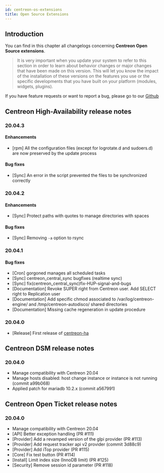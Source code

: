 ```yaml
---
id: centreon-os-extensions
title: Open Source Extensions
---
```


## Introduction

You can find in this chapter all changelogs concerning **Centreon Open Source
extensions**.

> It is very important when you update your system to refer to this section in
> order to learn about behavior changes or major changes that have been made on
> this version. This will let you know the impact of the installation of these
> versions on the features you use or the specific developments that you have
> built on your platform (modules, widgets, plugins).

If you have feature requests or want to report a bug, please go to our
[Github](https://github.com/centreon/centreon/issues/new/choose)

## Centreon High-Availability release notes

### 20.04.3

#### Enhancements

- [rpm] All the configuration files (except for logrotate.d and sudoers.d) are now preserved by the update process

#### Bug fixes

- [Sync] An error in the script prevented the files to be synchronized correctly

### 20.04.2

#### Enhancements

* [Sync] Protect paths with quotes to manage directories with spaces

#### Bug fixes

* [Sync] Removing `-a` option to rsync

### 20.04.1

#### Bug fixes

* [Cron] gorgoned manages all scheduled tasks
* [Sync] centreon_central_sync bugfixes (realtime sync)
* [Sync] fix(centreon_central_sync)fix-HUP-signal-and-bugs
* [Documentation] Revoke SUPER right from Centreon user. Add SELECT right to Replication user
* [Documentation] Add specific chmod associated to /var/log/centreon-engine/ and /tmp/centreon-autodisco/ shared directories
* [Documentation] Missing cache regeneration in update procedure

### 20.04.0

* [Release] First release of [centreon-ha](https://github.com/centreon/centreon-ha)

## Centreon DSM release notes

### 20.04.0

* Manage compatibility with Centreon 20.04
* Manage hosts disabled: host change instance or instance is not running (commit a99b068)
* Applied patch for mariadb 10.2.x (commit a567991)

## Centreon Open Ticket release notes

### 20.04.0

* Manage compatibility with Centreon 20.04
* [API] Better exception handling (PR #111)
* [Provider] Add a revamped version of the glpi provider (PR #113)
* [Provider] Add request tracker api v2 provider (commit 3d88c9)
* [Provider] Add iTop provider (PR #115)
* [Core] Fix test button (PR #114)
* [Install] Limit index size (InnoDB limit) (PR #125)
* [Security] Remove session id parameter (PR #118)

